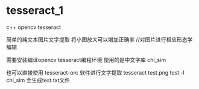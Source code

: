 # tesseract_1
c++ opencv tesseract 

简单的纯文本图片文字提取
将小图放大可以增加正确率
//对图片进行相应形态学编辑

需要安装编译opencv tesseract编程环境
使用的是中文字库 chi_sim

也可以直接使用 tesseract-orc 软件进行文字提取
  tesseract test.png test -l chi_sim
  会生成test.txt文件
